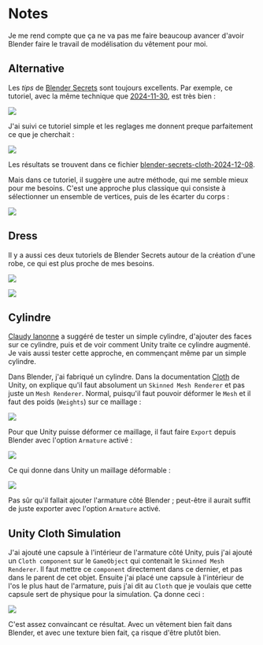 # Notes
Je me rend compte que ça ne va pas me faire beaucoup avancer d'avoir Blender faire le travail de modélisation du vêtement pour moi.

## Alternative
Les *tips* de [Blender Secrets](https://www.blendersecrets.org) sont toujours excellents. Par exemple, ce tutoriel, avec la même technique que [2024-11-30](./2024-11-30.md), est très bien :

[![](images/blender-secrets-cloth.jpg)](https://www.youtube.com/watch?v=5t2WQJMoQDM)

J'ai suivi ce tutoriel simple et les reglages me donnent preque parfaitement ce que je cherchait :

![](images/blender-secrets-cloth-simple.png)

Les résultats se trouvent dans ce fichier [blender-secrets-cloth-2024-12-08](../blender/tutoriels/cloth/blender-secrets-cloth-2024-12-08.blend).

Mais dans ce tutoriel, il suggère une autre méthode, qui me semble mieux pour me besoins. C'est une approche plus classique qui consiste à sélectionner un ensemble de vertices, puis de les écarter du corps :

[![](images/blender-secrets-modelling-clothes.jpg)](https://www.youtube.com/watch?v=ffS36ZG9LtI)

## Dress

Il y a aussi ces deux tutoriels de Blender Secrets autour de la création d'une robe, ce qui est plus proche de mes besoins.

[![](images/blender-secrets-high-poly-cloth.jpg)](https://www.youtube.com/watch?app=desktop&v=jOGtfkjYRus&pp=ygUPI2R5bmFtaWNjb3N0dW1l)

[![](images/blender-secrets-simple-dress.jpg)](https://www.youtube.com/watch?v=k4q0N5ZRazI)

## Cylindre
[Claudy Ianonne](https://www.hesge.ch/head/annuaire/claudy-iannone) a suggéré de tester un simple cylindre, d'ajouter des faces sur ce cylindre, puis et de voir comment Unity traite ce cylindre augmenté. Je vais aussi tester cette approche, en commençant même par un simple cylindre.

Dans Blender, j'ai fabriqué un cylindre. Dans la documentation [Cloth](https://docs.unity3d.com/Manual/class-Cloth.html) de Unity, on explique qu'il faut absolument un `Skinned Mesh Renderer` et pas juste un `Mesh Renderer`. Normal, puisqu'il faut pouvoir déformer le `Mesh` et il faut des poids (`Weights`) sur ce maillage :

![](images/cylinder-with-bones.png)

Pour que Unity puisse déformer ce maillage, il faut faire `Export` depuis Blender avec l'option `Armature` activé :

![](images/blender-export-armature-mesh.png)

Ce qui donne dans Unity un maillage déformable :

![](images/unity-skinned-mesh-renderer.png)

Pas sûr qu'il fallait ajouter l'armature côté Blender ; peut-être il aurait suffit de juste exporter avec l'option `Armature` activé.

## Unity Cloth Simulation
J'ai ajouté une capsule à l'intérieur de l'armature côté Unity, puis j'ai ajouté un `Cloth component` sur le `GameObject` qui contenait le `Skinned Mesh Renderer`. Il faut mettre ce `component` directement dans ce dernier, et pas dans le parent de cet objet. Ensuite j'ai placé une capsule à l'intérieur de l'os le plus haut de l'armature, puis j'ai dit au `Cloth` que je voulais que cette capsule sert de physique pour la simulation. Ça donne ceci :

![](images/unity-cloth-loop-c-sicle.gif)

C'est assez convaincant ce résultat. Avec un vêtement bien fait dans Blender, et avec une texture bien fait, ça risque d'être plutôt bien.

